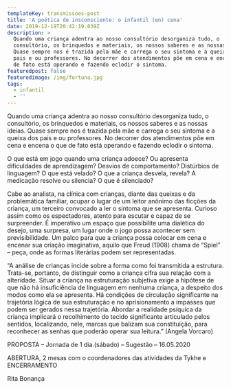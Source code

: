 ```yaml
---
templateKey: transmissoes-post
title: 'A poética do insconsciente: o infantil (en) cena'
date: 2019-12-19T20:42:19.039Z
description: >
  Quando uma criança adentra ao nosso consultório desorganiza tudo, o
  consultório, os brinquedos e materiais, os nossos saberes e as nossas ideias.
  Quase sempre nos é trazida pela mãe e carrega o seu sintoma e a queixa dos
  pais e ou professores. No decorrer dos atendimentos põe em cena e encena o que
  de fato está operando e fazendo eclodir o sintoma.
featuredpost: false
featuredimage: /img/fortuna.jpg
tags:
  - infantil
  - ''
---
```

Quando uma criança adentra ao nosso consultório desorganiza tudo, o consultório, os brinquedos e materiais, os nossos saberes e as nossas ideias. Quase sempre nos é trazida pela mãe e carrega o seu sintoma e a queixa dos pais e ou professores. No decorrer dos atendimentos põe em cena e encena o que de fato está operando e fazendo eclodir o sintoma.

O que está em jogo quando uma criança adoece? Ou apresenta dificuldades de aprendizagem? Desvios de comportamento? Distúrbios de linguagem? O que está velado? O que a criança desvela, revela? A medicação resolve ou silencia? O que é silenciado?

Cabe ao analista, na clínica com crianças, diante das queixas e da problemática familiar, ocupar o lugar de um leitor anônimo das ficções da criança, um terceiro convocado a ler o sintoma que se apresenta. Curioso assim como os espectadores, atento para escutar e capaz de se surpreender. É imperativo um espaço que possibilite uma dialética do desejo, uma surpresa, um lugar onde o jogo possa acontecer sem previsibilidade. Um palco para que a criança possa colocar em cena e encenar sua criação imaginativa, aquilo que Freud (1908) chama de “Spiel” – peça, onde as formas literárias podem ser representadas.

“A análise de crianças incide sobre a forma como foi transmitida a estrutura. Trata-se, portanto, de distinguir como a criança cifra sua relação com a alteridade. Situar a criança na estruturação subjetiva exige a hipótese de que não há insuficiência de linguagem em nenhuma criança, a despeito dos modos como ela se apresenta. Há condições de circulação significante na trajetória lógica de sua estruturação e no aprisionamento a impasses que podem ser gerados nessa trajetória. Abordar a realidade psíquica da criança implicará o recolhimento do tecido significante articulado pelos sentidos, localizando, nele, marcas que balizam sua constituição, para reconhecer as senhas que poderão operar sua leitura.” (Angela Vorcaro)

PROPOSTA – Jornada de 1 dia.(sábado) – Sugestão – 16.05.2020

ABERTURA, 2 mesas com o coordenadores das atividades da Tykhe e ENCERRAMENTO

Rita Bonança
